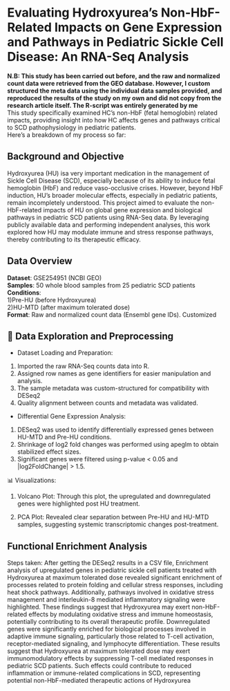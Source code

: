 # Evaluating Hydroxyurea’s Non-HbF-Related Impacts on Gene Expression and Pathways in Pediatric Sickle Cell Disease: An RNA-Seq Analysis
**N.B: This study has been carried out before, and the raw and normalized count data were retrieved from the GEO database. However, I custom structured the meta data using the individual data samples provided, and reproduced the results of the study on my own and did not copy from the research article itself. The R-script was entirely generated by me**  
This study specifically examined HC’s non-HbF (fetal hemoglobin) related impacts, providing insight into how HC affects genes and pathways critical to SCD pathophysiology in pediatric patients.  
Here’s a breakdown of my process so far:  
## Background and Objective
Hydroxyurea (HU) isa very important medication in the management of Sickle Cell Disease (SCD), especially because of its ability to induce fetal hemoglobin (HbF) and reduce vaso-occlusive crises. However, beyond HbF induction, HU’s broader molecular effects, especially in pediatric patients, remain incompletely understood. This project aimed to evaluate the non-HbF-related impacts of HU on global gene expression and biological pathways in pediatric SCD patients using RNA-Seq data. By leveraging publicly available data and performing independent analyses, this work explored how HU may modulate immune and stress response pathways, thereby contributing to its therapeutic efficacy.
## Data Overview
**Dataset**: GSE254951 (NCBI GEO)  
**Samples**: 50 whole blood samples from 25 pediatric SCD patients   
**Conditions**:   
1)Pre-HU (before Hydroxyurea)  
2)HU-MTD (after maximum tolerated dose)  
**Format**: Raw and normalized count data (Ensembl gene IDs). Customized
## 🧬 Data Exploration and Preprocessing  
* Dataset Loading and Preparation:
1. Imported the raw RNA-Seq counts data into R.
2. Assigned row names as gene identifiers for easier manipulation and analysis.
3. The sample metadata was custom-structured for compatibility with DESeq2
4. Quality alignment between counts and metadata was validated.
* Differential Gene Expression Analysis:
1. DESeq2 was used to identify differentially expressed genes between HU-MTD and Pre-HU conditions.
2. Shrinkage of log2 fold changes was performed using apeglm to obtain stabilized effect sizes.
3. Significant genes were filtered using p-value < 0.05 and |log2FoldChange| > 1.5.

📊 Visualizations:
1) Volcano Plot:
Through this plot, the upregulated and downregulated genes were highlighted post HU treatment. 

2) PCA Plot:
Revealed clear separation between Pre-HU and HU-MTD samples, suggesting systemic transcriptomic changes post-treatment.


## Functional Enrichment Analysis
Steps taken: 
After getting the DESeq2 results in a CSV file, 
Enrichment analysis of upregulated genes in pediatric sickle cell patients treated with Hydroxyurea at maximum tolerated dose revealed significant enrichment of processes related to protein folding and cellular stress responses, including heat shock pathways. Additionally, pathways involved in oxidative stress management and interleukin-8 mediated inflammatory signaling were highlighted. These findings suggest that Hydroxyurea may exert non-HbF-related effects by modulating oxidative stress and immune homeostasis, potentially contributing to its overall therapeutic profile. Downregulated genes were significantly enriched for biological processes involved in adaptive immune signaling, particularly those related to T-cell activation, receptor-mediated signaling, and lymphocyte differentiation. These results suggest that Hydroxyurea at maximum tolerated dose may exert immunomodulatory effects by suppressing T-cell mediated responses in pediatric SCD patients. Such effects could contribute to reduced inflammation or immune-related complications in SCD, representing potential non-HbF-mediated therapeutic actions of Hydroxyurea
